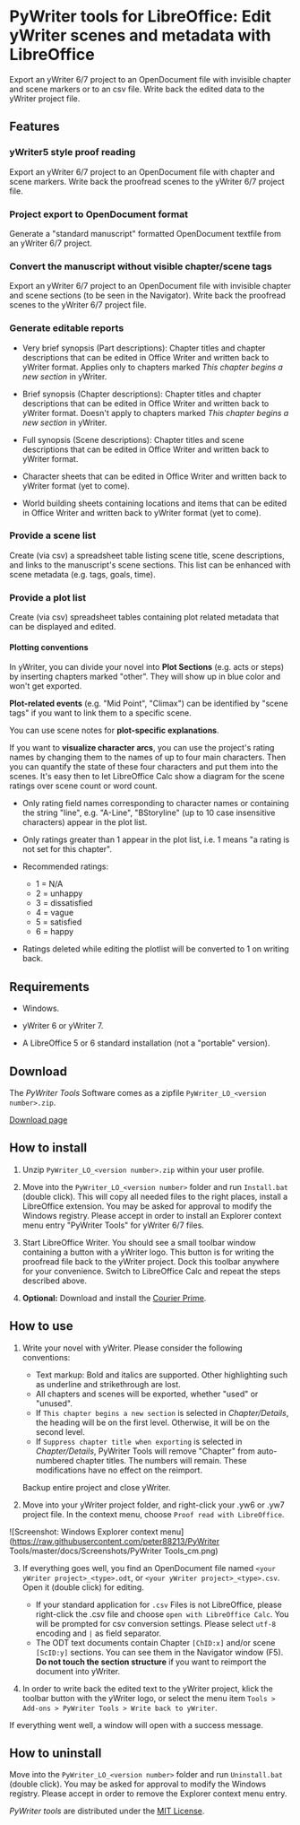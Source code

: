 # PyWriter tools for LibreOffice: Edit yWriter scenes and metadata with LibreOffice

Export an yWriter 6/7 project to an OpenDocument file with invisible chapter and scene markers or to an csv file. 
Write back the edited data to the yWriter project file.

## Features

### yWriter5 style proof reading

Export an yWriter 6/7 project to an OpenDocument file with chapter and scene markers. 
Write back the proofread scenes to the yWriter 6/7 project file.

### Project export to OpenDocument format

Generate a "standard manuscript" formatted OpenDocument textfile from an yWriter 6/7 project.

### Convert the manuscript without visible chapter/scene tags

Export an yWriter 6/7 project to an OpenDocument file with invisible chapter and scene sections (to be seen in the Navigator). 
Write back the proofread scenes to the yWriter 6/7 project file.

### Generate editable reports

* Very brief synopsis (Part descriptions): Chapter titles and chapter descriptions that can be edited in Office Writer and written back to yWriter format. Applies only to chapters marked _This chapter begins a new section_ in yWriter. 

* Brief synopsis (Chapter descriptions): Chapter titles and chapter descriptions that can be edited in Office Writer and written back to yWriter format. Doesn't apply to chapters marked _This chapter begins a new section_ in yWriter.

* Full synopsis (Scene descriptions): Chapter titles and scene descriptions that can be edited in Office Writer and written back to yWriter format.

* Character sheets that can be edited in Office Writer and written back to yWriter format (yet to come). 

* World building sheets containing locations and items that can be edited in Office Writer and written back to yWriter format (yet to come). 

### Provide a scene list

Create (via csv) a spreadsheet table listing scene title, scene descriptions, and links to the manuscript's scene sections. This list can be enhanced with scene metadata (e.g. tags, goals, time).

### Provide a plot list

Create (via csv) spreadsheet tables containing plot related metadata that can be displayed and edited.

#### Plotting conventions

In yWriter, you can divide your novel into  __Plot Sections__  (e.g. acts or steps) by inserting chapters marked "other". They will show up in blue color and won't get exported.


__Plot-related events__ (e.g. "Mid Point", "Climax") can be identified by "scene tags" if you want to link them to a specific scene.


You can use scene notes for  __plot-specific explanations__. 


If you want to  __visualize character arcs__, you can use the project's rating names by changing them to the names of up to four main characters. Then you can quantify the state of these four characters and put them into the scenes. It's easy then to let LibreOffice Calc show a diagram for the scene ratings over scene count or word count.

* Only rating field names corresponding to character names or containing the string "line", e.g. "A-Line", "BStoryline" (up to 10 case insensitive characters) appear in the plot list.
* Only ratings greater than 1 appear in the plot list, i.e. 1 means "a rating is not set for this chapter". 
* Recommended ratings: 
    * 1 = N/A
    * 2 = unhappy
    * 3 = dissatisfied
    * 4 = vague
    * 5 = satisfied
    * 6 = happy

* Ratings deleted while editing the plotlist will be converted to 1 on writing back. 

## Requirements

* Windows.

* yWriter 6 or yWriter 7.

* A LibreOffice 5 or 6 standard installation (not a "portable" version).

## Download

The  _PyWriter Tools_  Software comes as a zipfile `PyWriter_LO_<version number>.zip`. 

[Download page](https://github.com/peter88213/pywlo/releases/latest)



## How to install

1. Unzip `PyWriter_LO_<version number>.zip` within your user profile.

2. Move into the `PyWriter_LO_<version number>` folder and run `Install.bat` (double click).
   This will copy all needed files to the right places, install a LibreOffice extension.
   You may be asked for approval to modify the Windows registry. Please accept in order to 
   install an Explorer context menu entry "PyWriter Tools" for yWriter 6/7 files.

3. Start LibreOffice Writer. You should see a small toolbar window containing a button with
   a yWriter logo. This button is for writing the proofread file back to the yWriter project.
   Dock this toolbar anywhere for your convenience. Switch to LibreOffice Calc and repeat the steps described above.

5. __Optional:__  Download and install the [Courier Prime](https://quoteunquoteapps.com/courierprime).



## How to use

1. Write your novel with yWriter. Please consider the following conventions:
    * Text markup: Bold and italics are supported. Other highlighting such as underline and strikethrough are lost.
    * All chapters and scenes will be exported, whether "used" or "unused". 
    * If `This chapter begins a new section` is selected in _Chapter/Details_, the heading will be on the first level. Otherwise, it will be on the second level.
    * If `Suppress chapter title when exporting` is selected in _Chapter/Details_, PyWriter Tools will remove "Chapter" from auto-numbered chapter titles. The numbers will remain. These modifications have no effect on the reimport.

   Backup entire project and close yWriter.

2.  Move into your yWriter project folder, and right-click your .yw6 or .yw7 project file. 
   In the context menu, choose `Proof read with LibreOffice`. 
   
![Screenshot: Windows Explorer context menu](https://raw.githubusercontent.com/peter88213/PyWriter Tools/master/docs/Screenshots/PyWriter Tools_cm.png)

3. If everything goes well, you find an OpenDocument file named `<your yWriter project>_<type>.odt`, or `<your yWriter project>_<type>.csv`. Open it (double click) for editing. 
    * If your standard application for `.csv` Files is not LibreOffice, please right-click the .csv file and choose `open with LibreOffice Calc`. You will be prompted for csv conversion settings. Please select `utf-8` encoding and `|` as field separator.
    * The ODT text documents contain Chapter `[ChID:x]`
   and/or scene `[ScID:y]` sections. You can see them in the Navigator window (F5).  __Do not touch the section structure__  if you want to reimport the document into yWriter. 

4. In order to write back the edited text to the yWriter project, klick the toolbar button
   with the yWriter logo, or select the menu item 
   `Tools > Add-ons > PyWriter Tools > Write back to yWriter`.

If everything went well, a window will open with a success message.



## How to uninstall

Move into the `PyWriter_LO_<version number>` folder and run `Uninstall.bat` (double click). 
You may be asked for approval to modify the Windows registry. Please accept in order to 
remove the Explorer context menu entry. 


_PyWriter tools_  are distributed under the [MIT License](http://www.opensource.org/licenses/mit-license.php).
